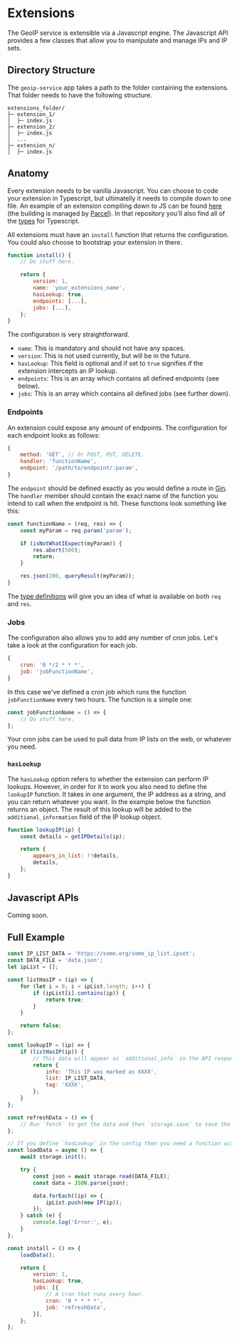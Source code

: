 # Extensions

The GeoIP service is extensible via a Javascript engine. The Javascript API provides a few classes that allow you to manipulate and manage IPs and IP sets.

## Directory Structure

The `geoip-service` app takes a path to the folder containing the extensions. That folder needs to have the following structure.

```
extensions_folder/
├─ extension_1/
│  ├─ index.js
├─ extension_2/
│  ├─ index.js
│  ...
├─ extension_n/
│  ├─ index.js
```

## Anatomy

Every extension needs to be vanilla Javascript. You can choose to code your extension in Typescript, but ultimatelly it needs to compile down to one file. An example of an extension compiling down to JS can be found [here](https://github.com/wisepythagoras/geoip-service-extensions/tree/main/socks-proxy-30d) (the building is managed by [Parcel](https://parceljs.org/)). In that repository you'll also find all of the [types](https://github.com/wisepythagoras/geoip-service-extensions/blob/main/index.d.ts) for Typescript.

All extensions must have an `install` function that returns the configuration. You could also choose to bootstrap your extension in there.

``` js
function install() {
    // Do stuff here.

    return {
        version: 1,
        name: 'your_extensions_name',
        hasLookup: true,
        endpoints: [...],
        jobs: [...],
    };
}
```

The configuration is very straightforward.

* `name`: This is mandatory and should not have any spaces.
* `version`: This is not used currently, but will be in the future.
* `hasLookup`: This field is optional and if set to `true` signifies if the extension intercepts an IP lookup.
* `endpoints`: This is an array which contains all defined endpoints (see below).
* `jobs`: This is an array which contains all defined jobs (see further down).

### Endpoints

An extension could expose any amount of endpoints. The configuration for each endpoint looks as follows:

``` js
{
    method: 'GET', // Or POST, PUT, DELETE.
    handler: 'functionName',
    endpoint: '/path/to/endpoint/:param',
}
```

The `endpoint` should be defined exactly as you would define a route in [Gin](https://pkg.go.dev/github.com/gin-gonic/gin#section-readme). The `handler` member should contain the exact name of the function you intend to call when the endpoint is hit. These functions look something like this:

``` js
const functionName = (req, res) => {
    const myParam = req.param('param');

    if (isNotWhatIExpect(myParam)) {
        res.abort(500);
        return;
    }

    res.json(200, queryResult(myParam));
}
```

The [type definitions](https://github.com/wisepythagoras/geoip-service-extensions/blob/main/index.d.ts#L81-L116) will give you an idea of what is available on both `req` and `res`.

### Jobs

The configuration also allows you to add any number of cron jobs. Let's take a look at the configuration for each job.

``` js
{
    cron: '0 */2 * * *',
    job: 'jobFunctionName',
}
```

In this case we've defined a cron job which runs the function `jobFunctionName` every two hours. The function is a simple one:

``` js
const jobFunctionName = () => {
    // Do stuff here.
};
```

Your cron jobs can be used to pull data from IP lists on the web, or whatever you need.

### `hasLookup`

The `hasLookup` option refers to whether the extension can perform IP lookups. However, in order for it to work you also need to define the `lookupIP` function. It takes in one argument, the IP address as a string, and you can return whatever you want. In the example below the function returns an object. The result of this lookup will be added to the `additional_information` field of the IP lookup object.

``` js
function lookupIP(ip) {
    const details = getIPDetails(ip);

    return {
        appears_in_list: !!details,
        details,
    };
}
```

## Javascript APIs

Coming soon.

## Full Example

``` js
const IP_LIST_DATA = 'https://some.org/some_ip_list.ipset';
const DATA_FILE = 'data.json';
let ipList = [];

const listHasIP = (ip) => {
    for (let i = 0; i < ipList.length; i++) {
        if (ipList[i].contains(ip)) {
            return true;
        }
    }

    return false;
};

const lookupIP = (ip) => {
    if (listHasIP(ip)) {
        // This data will appear as `additional_info` in the API response.
        return {
            info: 'This IP was marked as XXXX',
            list: IP_LIST_DATA,
            tag: 'XXXX',
        };
    }
};

const refreshData = () => {
    // Run `fetch` to get the data and then `storage.save` to save the updated version.
};

// If you define `hasLookup` in the config then you need a function with this name.
const loadData = async () => {
    await storage.init();

    try {
        const json = await storage.read(DATA_FILE);
        const data = JSON.parse(json);

        data.forEach((ip) => {
            ipList.push(new IP(ip));
        });
    } catch (e) {
        console.log('Error:', e);
    }
};

const install = () => {
    loadData();

    return {
        version: 1,
        hasLookup: true,
        jobs: [{
            // A cron that runs every hour.
            cron: '0 * * * *',
            job: 'refreshData',
        }],
    };
};
```
